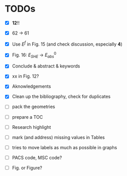 # TODOs

- [x] **12**!!
- [x] 62 → 61
- [x] Use $E^f$ in Fig. 15 (and check discussion, especially **4**)
- [x] Fig. 16: $E_{SHE}$ → $E^0_{abs}$
- [x] Conclude & abstract & keywords
- [x] xx in Fig. 12?
- [x] Aknowledgements
- [x] Clean up the bibliography, check for duplicates

- [ ] pack the geometries
- [ ] prepare a TOC
- [ ] Research highlight
- [ ] mark (and address) missing values in Tables
- [ ] tries to move labels as much as possible in graphs
- [ ] PACS code, MSC code?
- [ ] Fig. or Figure?

